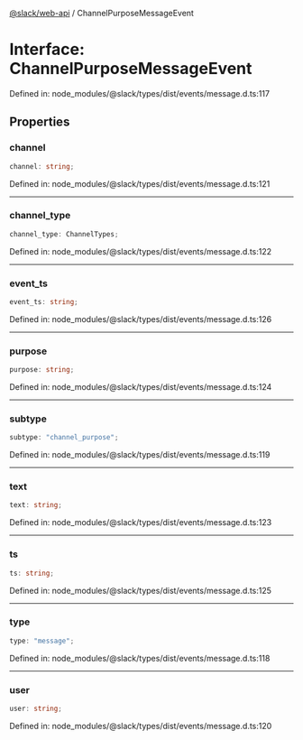 [@slack/web-api](../index.md) / ChannelPurposeMessageEvent

# Interface: ChannelPurposeMessageEvent

Defined in: node\_modules/@slack/types/dist/events/message.d.ts:117

## Properties

### channel

```ts
channel: string;
```

Defined in: node\_modules/@slack/types/dist/events/message.d.ts:121

***

### channel\_type

```ts
channel_type: ChannelTypes;
```

Defined in: node\_modules/@slack/types/dist/events/message.d.ts:122

***

### event\_ts

```ts
event_ts: string;
```

Defined in: node\_modules/@slack/types/dist/events/message.d.ts:126

***

### purpose

```ts
purpose: string;
```

Defined in: node\_modules/@slack/types/dist/events/message.d.ts:124

***

### subtype

```ts
subtype: "channel_purpose";
```

Defined in: node\_modules/@slack/types/dist/events/message.d.ts:119

***

### text

```ts
text: string;
```

Defined in: node\_modules/@slack/types/dist/events/message.d.ts:123

***

### ts

```ts
ts: string;
```

Defined in: node\_modules/@slack/types/dist/events/message.d.ts:125

***

### type

```ts
type: "message";
```

Defined in: node\_modules/@slack/types/dist/events/message.d.ts:118

***

### user

```ts
user: string;
```

Defined in: node\_modules/@slack/types/dist/events/message.d.ts:120

